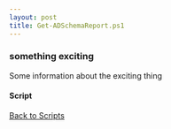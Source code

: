 ```yaml
---
layout: post
title: Get-ADSchemaReport.ps1
---
```


### something exciting

Some information about the exciting thing

#### Script

<script async src="https://gist-it.appspot.com/github.com/BanterBoy/scripts-blog/blob/master/PowerShell/scripts/activeDirectory/Get-ADSchemaReport.ps1" crossorigin="anonymous"></script>

<a href="/menu/_pages/scripts.html">Back to Scripts</a>
